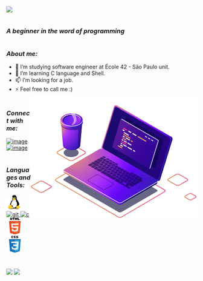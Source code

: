 <img align="center" src="https://cdn.discordapp.com/attachments/663236440288657443/888306754901921792/ViniciusBackground4.jpg" widht="350"/>
<h1></h1>

 ### _A beginner in the word of programming_
<!--<h2 align="down">A beginner in the world of programming</h2>-->
<h1></h1>

 ### _About me:_
 
- 🔭 I’m studying software engineer at École 42 - São Paulo unit.
- 🌱 I’m learning C language and Shell.
- 📫 I’m looking for a job.
- ⚡ Feel free to call me :)
  <img align="right" src="https://github.com/LuanaVieira95/LuanaVieira95/raw/main/computer-illustration.png" widht="350"/>
<h1></h1>

### _Connect with me:_
  
[![image](https://img.shields.io/badge/LinkedIn-0077B5?style=for-the-badge&logo=linkedin&logoColor=white)](https://www.linkedin.com/in/viniciusnaziozeno/)
[![image](https://img.shields.io/badge/Outlook-0078D4?style=for-the-badge&logo=microsoft-outlook&logoColor=white)](mailto:viniciussantoro@outlook.com)
</div>

<h1></h1>

### _Languages and Tools:_

<p align="left"> 
  <a href="https://www.linux.org/" target="_blank"> 
    <img src="https://raw.githubusercontent.com/devicons/devicon/master/icons/linux/linux-original.svg" alt="linux" width="40" height="40"/> 
  </a> 
  <a href="https://git-scm.com/" target="_blank"> 
    <img src="https://www.vectorlogo.zone/logos/git-scm/git-scm-icon.svg" alt="git" width="40" height="40"/> 
  </a>
  <a href="https://git-scm.com/" target="_blank"> 
    <img src="https://img.icons8.com/color/48/000000/c-programming.png" alt="c" width="40" height="40"/> 
  </a>
  <a href="https://www.w3.org/html/" target="_blank"> 
    <img src="https://raw.githubusercontent.com/devicons/devicon/master/icons/html5/html5-original-wordmark.svg" alt="html5" width="45" height="45"/> 
  </a>
  <a href="https://www.w3schools.com/css/" target="_blank"> 
    <img src="https://raw.githubusercontent.com/devicons/devicon/master/icons/css3/css3-original-wordmark.svg" alt="css3" width="45" height="45"/> 
  </a> 
</p>
  <h1></h1>
<p align= "left">
  <img height= "172" src="https://github-readme-stats.vercel.app/api?username=Vinicius-Santoro&theme=radical"/>
  <img height= "172" src="https://github-readme-stats.vercel.app/api/top-langs/?username=Vinicius-Santoro&theme=radical"/>
</p>
